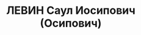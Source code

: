 ---
title: ЛЕВИН Саул Иосипович (Осипович)
description: "1895 р. народження, м. Бобруйськ БРСР, єврей, із службовців, освіта\
  \ початкова. Проживав у м. Миколаєві. Працівник банку. \n  Заарештований 05.10.1937\
  \ р. Вироком Військової Колегії Верховного Суду СРСР від 24.11.1937 року засуджений\
  \ до розстрілу. Страчений 24.11.1937 р. Місце поховання невідомо. \n  Реабілітований\
  \ у 1957 р."
---
